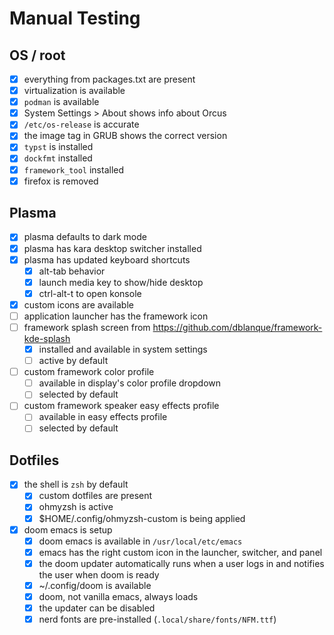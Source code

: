 # Manual Testing

## OS / root
- [X] everything from packages.txt are present
- [X] virtualization is available
- [X] `podman` is available
- [X] System Settings > About shows info about Orcus
- [X] `/etc/os-release` is accurate
- [X] the image tag in GRUB shows the correct version
- [X] `typst` is installed
- [X] `dockfmt` installed
- [X] `framework_tool` installed
- [X] firefox is removed

## Plasma
- [X] plasma defaults to dark mode
- [X] plasma has kara desktop switcher installed
- [X] plasma has updated keyboard shortcuts
  - [X] alt-tab behavior
  - [X] launch media key to show/hide desktop
  - [X] ctrl-alt-t to open konsole
- [X] custom icons are available
- [ ] application launcher has the framework icon
- [ ] framework splash screen from https://github.com/dblanque/framework-kde-splash
  - [X] installed and available in system settings
  - [ ] active by default
- [ ] custom framework color profile
  - [ ] available in display's color profile dropdown
  - [ ] selected by default
- [ ] custom framework speaker easy effects profile
  - [ ] available in easy effects profile
  - [ ] selected by default

## Dotfiles
- [X] the shell is `zsh` by default
  - [X] custom dotfiles are present
  - [X] ohmyzsh is active
  - [X] $HOME/.config/ohmyzsh-custom is being applied
- [X] doom emacs is setup
  - [X] doom emacs is available in `/usr/local/etc/emacs`
  - [X] emacs has the right custom icon in the launcher, switcher, and panel
  - [X] the doom updater automatically runs when a user logs in and notifies the user when doom is ready
  - [X] ~/.config/doom is available
  - [X] doom, not vanilla emacs, always loads
  - [X] the updater can be disabled
  - [X] nerd fonts are pre-installed (`.local/share/fonts/NFM.ttf`)
